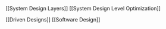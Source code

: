 [[System Design Layers]]
[[System Design Level Optimization]]

[[Driven Designs]]
[[Software Design]]